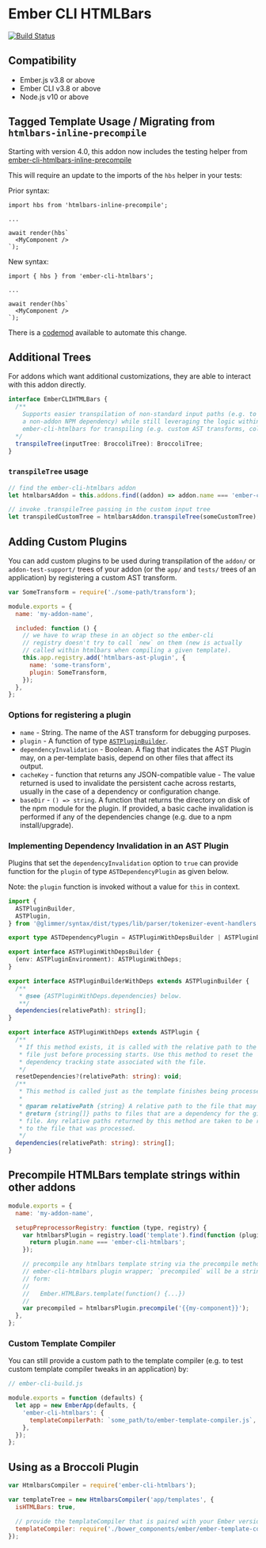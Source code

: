# Ember CLI HTMLBars

<a href="https://github.com/ember-cli/ember-cli-htmlbars/actions"><img alt="Build Status" src="https://github.com/ember-cli/ember-cli-htmlbars/workflows/CI/badge.svg"></a>

## Compatibility

- Ember.js v3.8 or above
- Ember CLI v3.8 or above
- Node.js v10 or above

## Tagged Template Usage / Migrating from `htmlbars-inline-precompile`

Starting with version 4.0, this addon now includes the testing helper from [ember-cli-htmlbars-inline-precompile](https://github.com/ember-cli/ember-cli-htmlbars-inline-precompile)

This will require an update to the imports of the `hbs` helper in your tests:

Prior syntax:

```
import hbs from 'htmlbars-inline-precompile';

...

await render(hbs`
  <MyComponent />
`);
```

New syntax:

```
import { hbs } from 'ember-cli-htmlbars';

...

await render(hbs`
  <MyComponent />
`);
```

There is a [codemod](https://github.com/ember-codemods/ember-cli-htmlbars-inline-precompile-codemod) available to automate this change.

## Additional Trees

For addons which want additional customizations, they are able to interact with
this addon directly.

```ts
interface EmberCLIHTMLBars {
  /**
    Supports easier transpilation of non-standard input paths (e.g. to transpile
    a non-addon NPM dependency) while still leveraging the logic within
    ember-cli-htmlbars for transpiling (e.g. custom AST transforms, colocation, etc).
  */
  transpileTree(inputTree: BroccoliTree): BroccoliTree;
}
```

### `transpileTree` usage

```js
// find the ember-cli-htmlbars addon
let htmlbarsAddon = this.addons.find((addon) => addon.name === 'ember-cli-htmlbars');

// invoke .transpileTree passing in the custom input tree
let transpiledCustomTree = htmlbarsAddon.transpileTree(someCustomTree);
```

## Adding Custom Plugins

You can add custom plugins to be used during transpilation of the `addon/` or
`addon-test-support/` trees of your addon (or the `app/` and `tests/` trees of an application)
by registering a custom AST transform.

```js
var SomeTransform = require('./some-path/transform');

module.exports = {
  name: 'my-addon-name',

  included: function () {
    // we have to wrap these in an object so the ember-cli
    // registry doesn't try to call `new` on them (new is actually
    // called within htmlbars when compiling a given template).
    this.app.registry.add('htmlbars-ast-plugin', {
      name: 'some-transform',
      plugin: SomeTransform,
    });
  },
};
```

### Options for registering a plugin

- `name` - String. The name of the AST transform for debugging purposes.
- `plugin` - A function of type [`ASTPluginBuilder`](https://github.com/glimmerjs/glimmer-vm/blob/master/packages/%40glimmer/syntax/lib/parser/tokenizer-event-handlers.ts#L329-L341).
- `dependencyInvalidation` - Boolean. A flag that indicates the AST Plugin may, on a per-template basis, depend on other files that affect its output.
- `cacheKey` - function that returns any JSON-compatible value - The value returned is used to invalidate the persistent cache across restarts, usually in the case of a dependency or configuration change.
- `baseDir` - `() => string`. A function that returns the directory on disk of the npm module for the plugin. If provided, a basic cache invalidation is performed if any of the dependencies change (e.g. due to a npm install/upgrade).

### Implementing Dependency Invalidation in an AST Plugin

Plugins that set the `dependencyInvalidation` option to `true` can provide function for the `plugin` of type `ASTDependencyPlugin` as given below.

Note: the `plugin` function is invoked without a value for `this` in context.

```ts
import {
  ASTPluginBuilder,
  ASTPlugin,
} from '@glimmer/syntax/dist/types/lib/parser/tokenizer-event-handlers';

export type ASTDependencyPlugin = ASTPluginWithDepsBuilder | ASTPluginBuilderWithDeps;

export interface ASTPluginWithDepsBuilder {
  (env: ASTPluginEnvironment): ASTPluginWithDeps;
}

export interface ASTPluginBuilderWithDeps extends ASTPluginBuilder {
  /**
   * @see {ASTPluginWithDeps.dependencies} below.
   **/
  dependencies(relativePath): string[];
}

export interface ASTPluginWithDeps extends ASTPlugin {
  /**
   * If this method exists, it is called with the relative path to the current
   * file just before processing starts. Use this method to reset the
   * dependency tracking state associated with the file.
   */
  resetDependencies?(relativePath: string): void;
  /**
   * This method is called just as the template finishes being processed.
   *
   * @param relativePath {string} A relative path to the file that may have dependencies.
   * @return {string[]} paths to files that are a dependency for the given
   * file. Any relative paths returned by this method are taken to be relative
   * to the file that was processed.
   */
  dependencies(relativePath: string): string[];
}
```

## Precompile HTMLBars template strings within other addons

```javascript
module.exports = {
  name: 'my-addon-name',

  setupPreprocessorRegistry: function (type, registry) {
    var htmlbarsPlugin = registry.load('template').find(function (plugin) {
      return plugin.name === 'ember-cli-htmlbars';
    });

    // precompile any htmlbars template string via the precompile method on the
    // ember-cli-htmlbars plugin wrapper; `precompiled` will be a string of the
    // form:
    //
    //   Ember.HTMLBars.template(function() {...})
    //
    var precompiled = htmlbarsPlugin.precompile('{{my-component}}');
  },
};
```

### Custom Template Compiler

You can still provide a custom path to the template compiler (e.g. to test
custom template compiler tweaks in an application) by:

```js
// ember-cli-build.js

module.exports = function (defaults) {
  let app = new EmberApp(defaults, {
    'ember-cli-htmlbars': {
      templateCompilerPath: `some_path/to/ember-template-compiler.js`,
    },
  });
};
```

## Using as a Broccoli Plugin

```javascript
var HtmlbarsCompiler = require('ember-cli-htmlbars');

var templateTree = new HtmlbarsCompiler('app/templates', {
  isHTMLBars: true,

  // provide the templateCompiler that is paired with your Ember version
  templateCompiler: require('./bower_components/ember/ember-template-compiler'),
});
```
